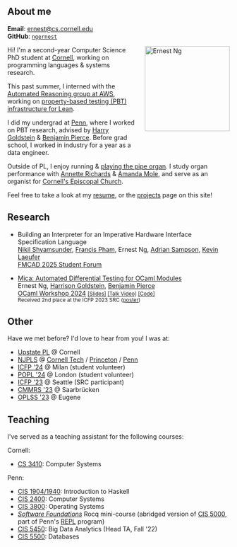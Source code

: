 ## About me
**Email**: [ernest@cs.cornell.edu](mailto:ernest@cs.cornell.edu)  
**GitHub**: [`ngernest`](https://github.com/ngernest)         

<img src="/images/new_headshot.jpg" alt="Ernest Ng" align="right" style="width:20vw; height:auto; max-width:75%; max-height: 75%; margin-left: 20px; margin-bottom: 30px"/> 

Hi! I'm a second-year Computer Science PhD student at [Cornell](https://www.cs.cornell.edu), working on programming languages & systems research. 

This past summer, I interned with the [Automated Reasoning group at AWS](https://www.amazon.science/research-areas/automated-reasoning), working on [property-based testing (PBT) infrastructure for Lean](https://github.com/ngernest/chamelean). 

I did my undergrad at [Penn](https://www.cis.upenn.edu/), where I worked on PBT research, advised by [Harry Goldstein](https://harrisongoldste.in) & [Benjamin Pierce](https://www.cis.upenn.edu/~bcpierce/). Before grad school, I worked in industry for a year as a data engineer. 

Outside of PL, I enjoy running & [playing the pipe organ](https://www.youtube.com/watch?v=KyzOiJ5OZbo). I study organ performance with [Annette Richards](https://music.cornell.edu/annette-richards) & [Amanda Mole](https://www.amandamole.com), and serve as an organist for [Cornell's Episcopal Church](https://www.episcopalchurchatcornell.org).

Feel free to take a look at my [resume](./pdfs/resume.pdf), or the [projects](./projects) page on this site! 

## Research
- Building an Interpreter for an Imperative Hardware Interface Specification Language                              
[Nikil Shyamsunder](https://nikilshyamsunder.com), [Francis Pham](https://fpham0701.github.io), Ernest Ng, [Adrian Sampson](https://www.cs.cornell.edu/~asampson/), [Kevin Laeufer](https://kevinlaeufer.com)           
[FMCAD 2025 Student Forum](https://fmcad.org/FMCAD25/student_forum/)

- [Mica: Automated Differential Testing for OCaml Modules](./pdfs/ocaml24_mica.pdf)      
Ernest Ng, [Harrison Goldstein](https://harrisongoldste.in), [Benjamin Pierce](https://www.cis.upenn.edu/~bcpierce/)       
[OCaml Workshop 2024](https://icfp24.sigplan.org/home/ocaml-2024#About) <small>[[Slides]](/pdfs/mica_ocaml24_slides.pdf) [[Talk Video]](https://www.youtube.com/watch?v=dQFjZI19Jd8) [[Code]](https://github.com/ngernest/mica)</small>             
<small>Received 2nd place at the ICFP 2023 SRC ([poster](/pdfs/mica_icfp23src_poster.pdf))</small>

## Other
Have we met before? I'd love to hear from you! I was at:
- [Upstate PL](https://www.cs.cornell.edu/upstate-pl/) @ Cornell
- [NJPLS](https://njpls.org) @ [Cornell Tech](https://njpls.org/dec2024.html) / [Princeton](https://njpls.org/nov2023.html) / [Penn](https://njpls.org/may2023.html)
- [ICFP '24](https://icfp24.sigplan.org) @ Milan (student volunteer)
- [POPL '24](https://popl24.sigplan.org) @ London (student volunteer)
- [ICFP '23](https://icfp23.sigplan.org) @ Seattle (SRC participant)
- [CMMRS '23](https://cmmrs2023.mpi-sws.org) @ Saarbrücken
- [OPLSS '23](https://www.cs.uoregon.edu/research/summerschool/summer23/index.php) @ Eugene

## Teaching
I've served as a teaching assistant for the following courses:

Cornell:
- [CS 3410](https://www.cs.cornell.edu/courses/cs3410/2025fa/): Computer Systems 
  
Penn: 
- [CIS 1904/1940](https://www.seas.upenn.edu/~cis1940/spring23/): Introduction to Haskell 
- [CIS 2400](https://www.seas.upenn.edu/~cis2400/current/): Computer Systems
- [CIS 3800](https://www.seas.upenn.edu/~cis3800/23fa/): Operating Systems
- [*Software Foundations*](https://softwarefoundations.cis.upenn.edu) Rocq mini-course (abridged version of [CIS 5000](https://www.seas.upenn.edu/~cis5000/current/index.html), part of Penn's [REPL](https://penn-repl.github.io) program)
- [CIS 5450](https://sites.google.com/seas.upenn.edu/cis545-22f): Big Data Analytics (Head TA, Fall '22)
- [CIS 5500](https://online.seas.upenn.edu/courses/cis-550-database-information-systems/): Databases

